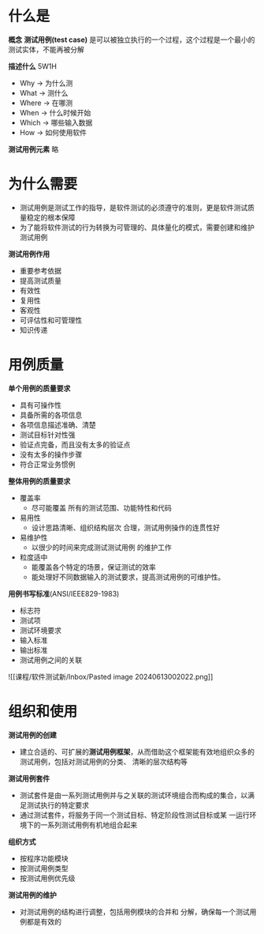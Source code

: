 
# 什么是

**概念**
**测试用例(test case)** 是可以被独立执行的一个过程，这个过程是一个最小的测试实体，不能再被分解

**描述什么**
5W1H
- Why -> 为什么测
- What -> 测什么
- Where -> 在哪测
- When -> 什么时候开始
- Which -> 哪些输入数据
- How -> 如何使用软件

**测试用例元素**
略

# 为什么需要

- 测试用例是测试工作的指导，是软件测试的必须遵守的准则，更是软件测试质量稳定的根本保障
- 为了能将软件测试的行为转换为可管理的、具体量化的模式，需要创建和维护测试用例

**测试用例作用**
- 重要参考依据
- 提高测试质量
- 有效性
- 复用性
- 客观性
- 可评估性和可管理性
- 知识传递

# 用例质量

**单个用例的质量要求**
- 具有可操作性
- 具备所需的各项信息
- 各项信息描述准确、清楚
- 测试目标针对性强
- 验证点完备，而且没有太多的验证点
- 没有太多的操作步骤
- 符合正常业务惯例

**整体用例的质量要求**
- 覆盖率
	- 尽可能覆盖 所有的测试范围、功能特性和代码
- 易用性
	- 设计思路清晰、组织结构层次 合理，测试用例操作的连贯性好
- 易维护性
	- 以很少的时间来完成测试测试用例 的维护工作
- 粒度适中
	- 能覆盖各个特定的场景，保证测试的效率
	- 能处理好不同数据输入的测试要求，提高测试用例的可维护性。

**用例书写标准**(ANSI/IEEE829-1983)
- 标志符
- 测试项
- 测试环境要求
- 输入标准
- 输出标准
- 测试用例之间的关联

![[课程/软件测试新/Inbox/Pasted image 20240613002022.png]]

# 组织和使用

**测试用例的创建**
- 建立合适的、可扩展的**测试用例框架**，从而借助这个框架能有效地组织众多的测试用例，包括对测试用例的分类、 清晰的层次结构等

**测试用例套件**
- 测试套件是由一系列测试用例并与之关联的测试环境组合而构成的集合，以满足测试执行的特定要求
- 通过测试套件，将服务于同一个测试目标、特定阶段性测试目标或某 一运行环境下的一系列测试用例有机地组合起来

**组织方式**
- 按程序功能模块
- 按测试用例类型
- 按测试用例优先级

**测试用例的维护**
- 对测试用例的结构进行调整，包括用例模块的合并和 分解，确保每一个测试用例都是有效的




